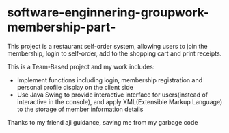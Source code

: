 # software-enginnering-groupwork-membership-part-
This project is a restaurant self-order system, allowing users to join the membership, login to self-order, add to the shopping cart and print receipts. 

This is a Team-Based project and my work includes:
* Implement functions including login, membership registration and personal profile display on the client side
* Use Java Swing to provide interactive interface for users(instead of interactive in the console), and apply XML(Extensible Markup Language) to the storage of member information details

Thanks to my friend aji guidance, saving me from my garbage code
